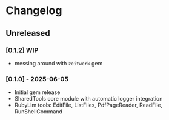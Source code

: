 # Changelog

## Unreleased
### [0.1.2] WIP
- messing around with `zeitwerk` gem

### [0.1.0] - 2025-06-05
- Initial gem release
- SharedTools core module with automatic logger integration
- RubyLlm tools: EditFile, ListFiles, PdfPageReader, ReadFile, RunShellCommand
